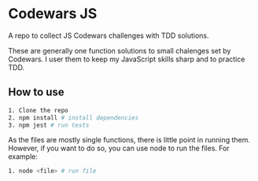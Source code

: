 # Codewars JS

A repo to collect JS Codewars challenges with TDD solutions.

These are generally one function solutions to small chalenges set by Codewars. I user them to keep my JavaScript skills sharp and to practice TDD.

## How to use
```bash
1. Clone the repo
2. npm install # install dependencies
3. npm jest # run tests
```

As the files are mostly single functions, there is little point in running them. However, if you want to do so, you can use node to run the files. For example:
```bash
1. node <file> # run file
```
